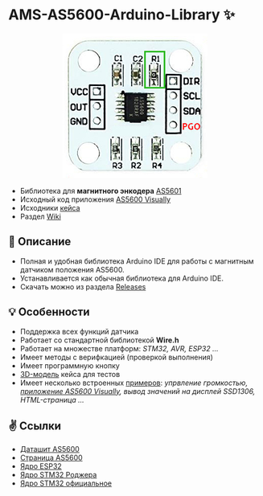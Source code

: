 # AMS-AS5600-Arduino-Library ✨
<p align="center"><img src="/images/as5600_aliexpress.jpg"></p>

* Библиотека для **магнитного энкодера** [AS5601](https://github.com/S-LABc/AMS-AS5601-Arduino-Library)
* Исходный код приложения [AS5600 Visually](https://github.com/S-LABc/AS5600-Position-Sensor-UI)
* Исходники [кейса](https://github.com/S-LABc/AS5600-Case)
* Раздел [Wiki](https://github.com/S-LABc/AMS-AS5600-Arduino-Library/wiki)

## 📃 Описание
* Полная и удобная библиотека Arduino IDE для работы с магнитным датчиком положения AS5600.
* Устанавливается как обычная библиотека для Arduino IDE.
* Скачать можно из раздела [Releases](https://github.com/S-LABc/AMS-AS5600-Arduino-Library/releases)

## 💡 Особенности
* Поддержка всех функций датчика
* Работает со стандартной библиотекой **Wire.h**
* Работает на множестве платформ: *STM32, AVR, ESP32 ...*
* Имеет методы с верифкацией (проверкой выполнения)
* Имеет программную кнопку
* [3D-модель](addons/AS5600-Case-STL/) кейса для тестов
* Имеет несколько встроенных [примеров](examples/): *упрвление громкостью, [приложение AS5600 Visually](addons/AS5600-Visually/), вывод значений на дисплей SSD1306, HTML-страница ...*

## ✌️ Ссылки
* [Даташит AS5600](https://ams.com/documents/20143/36005/AS5600_DS000365_5-00.pdf)
* [Страница AS5600](https://ams.com/en/as5600)
* [Ядро ESP32](https://github.com/espressif/arduino-esp32)
* [Ядро STM32 Роджера](https://github.com/rogerclarkmelbourne/Arduino_STM32)
* [Ядро STM32 официальное](https://github.com/stm32duino/Arduino_Core_STM32)
